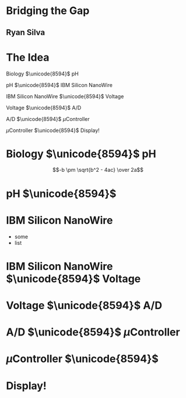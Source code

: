 # Bridging the Gap
## Ryan Silva 



# The Idea
Biology $\unicode{8594}$ pH

pH $\unicode{8594}$ IBM Silicon NanoWire

IBM Silicon NanoWire $\unicode{8594}$ Voltage

Voltage $\unicode{8594}$ A/D

A/D $\unicode{8594}$ $\mu$Controller

$\mu$Controller $\unicode{8594}$ Display!



# Biology $\unicode{8594}$ pH

$$-b \pm \sqrt{b^2 - 4ac} \over 2a$$



# pH $\unicode{8594}$ 
# IBM Silicon NanoWire
- some
- list


# IBM Silicon NanoWire $\unicode{8594}$ Voltage



# Voltage $\unicode{8594}$ A/D



# A/D $\unicode{8594}$ $\mu$Controller



# $\mu$Controller $\unicode{8594}$ 
# Display!


